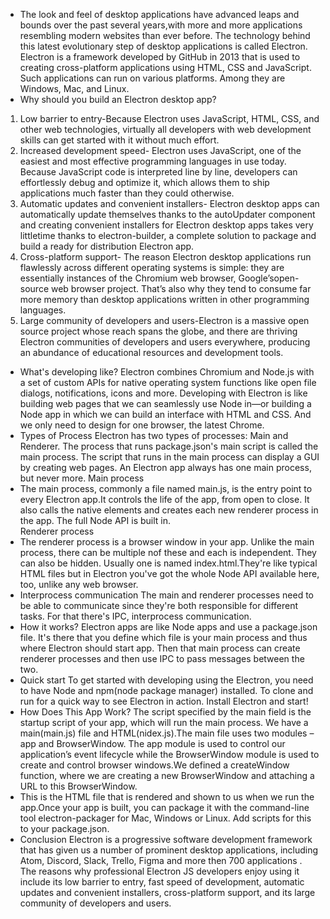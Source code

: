 * The look and feel of desktop applications have advanced leaps and bounds over the past several years,with more and more applications resembling modern websites than ever before. The technology behind this latest evolutionary step of desktop applications is called Electron.
Electron is a framework developed by GitHub in 2013 that is used to creating cross-platform applications using HTML, CSS and JavaScript.  Such applications can run on various platforms. Among they are Windows, Mac, and Linux.
* Why should you build an Electron desktop app?
1. Low barrier to entry-Because Electron uses JavaScript, HTML, CSS, and other web technologies, virtually all developers with web development skills can get started with it without much effort. 
2. Increased development speed-  Electron uses JavaScript, one of the easiest and most effective programming languages in use today. Because JavaScript code is interpreted line by line, developers can effortlessly debug and optimize it, which allows them to ship applications much faster than they could otherwise.
3. Automatic updates and convenient installers- Electron desktop apps can automatically update themselves thanks to the autoUpdater component and creating convenient installers for Electron desktop apps takes very littletime thanks to electron-builder, a complete solution to package and build a ready for distribution Electron app.
4. Cross-platform support- The reason Electron desktop applications run flawlessly across different operating systems is simple: they are essentially instances of the Chromium web browser, Google’sopen-source web browser project. That’s also why they tend to consume far more memory than desktop applications written in other programming languages.
5. Large community of developers and users-Electron is a massive open source project whose reach spans the globe, and there are thriving Electron communities of developers and users everywhere, producing an abundance of educational resources and development tools.
* What's developing like?
Electron combines Chromium and Node.js with a set of custom APIs for native operating system functions like open file dialogs, notifications, icons and more. Developing with Electron is like building web pages that we can seamlessly use Node in—or building a Node app in which we can build an interface with HTML and CSS. And we only need to design for one browser, the latest Chrome.
* Types of Process
Electron has two types of processes: Main and Renderer. The process that runs package.json's main script is called the main process. The script that runs in the main process can display a GUI by creating web pages. An Electron app always has one main process, but never more.
Main process
* The main process, commonly a file named main.js, is the entry point to every Electron app.It controls the life of the app, from open to close. It also calls the native elements and creates each new renderer process in the app. The full Node API is built in.   
Renderer process
* The renderer process is a browser window in your app. Unlike the main process, there can be multiple nof these and each is independent. They can also be hidden. Usually one is named index.html.They're like typical HTML files but in Electron you've got the whole Node API available here, too, unlike any web browser. 
* Interprocess communication
The main and renderer processes need to be able to communicate since they're both responsible for different tasks. For that there's IPC, interprocess communication. 
* How it works?
Electron apps are like Node apps and use a package.json file. It's there that you define which file is your main process and thus where Electron should start app. Then that main process can create renderer processes and then use IPC to pass messages between the two.
* Quick start
To get started with developing using the Electron, you need to have Node and npm(node package manager) installed. To clone and run for a quick way to see Electron in action. Install Electron and start!
* How Does This App Work?
The script specified by the main field is the startup script of your app, which will run the main process. We have a main(main.js) file and HTML(nidex.js).The main file uses two modules –
app and BrowserWindow. The app module is used to control our application’s event lifecycle while the BrowserWindow module is used to create and control browser windows.We defined a createWindow function, where we are creating a new BrowserWindow and attaching a URL to this BrowserWindow.
* This is the HTML file that is rendered and shown to us when we run the app.Once your app is built, you can package it with the command-line tool electron-packager for Mac, Windows or Linux. Add scripts for this to your package.json.
* Conclusion 
Electron is a progressive software development framework that has given us a number of prominent desktop applications, including Atom, Discord, Slack, Trello, Figma and more then 700 applications . The reasons why professional Electron JS developers enjoy using it include its low barrier to entry, fast speed of development, automatic updates and convenient installers, cross-platform support, and its large community of developers and users.

